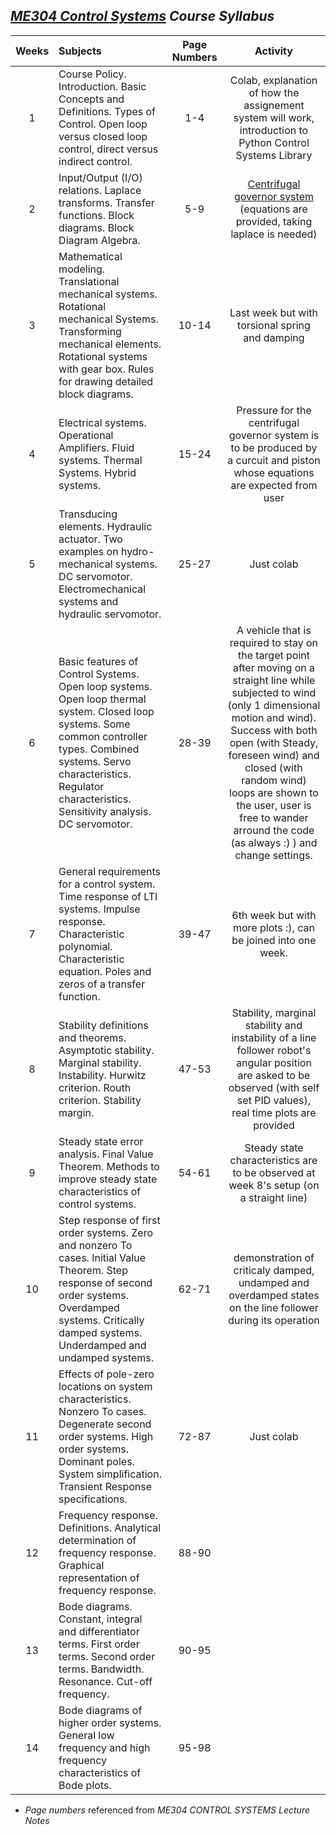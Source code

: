 ## _[ME304 Control Systems](https://catalog.metu.edu.tr/course.php?course_code=5690304) Course Syllabus_

| Weeks | Subjects | Page Numbers | Activity |
| :---: |:---------| :----------: | :-------:|
|   1   | Course Policy. Introduction. Basic Concepts and Definitions. Types of Control. Open loop versus closed loop control, direct versus indirect control.| 1-4 | Colab, explanation of how the assignement system will work, introduction to Python Control Systems Library  |
|   2   | Input/Output (I/O) relations. Laplace transforms. Transfer functions. Block diagrams. Block Diagram Algebra. | 5-9   |  [Centrifugal governor system](https://en.wikipedia.org/wiki/Centrifugal_governor) (equations are provided, taking laplace is needed)  |
|   3   | Mathematical modeling. Translational mechanical systems. Rotational mechanical Systems. Transforming mechanical elements. Rotational systems with gear box. Rules for drawing detailed block diagrams. | 10-14 |  Last week but with torsional spring and damping |
|   4   | Electrical systems. Operational Amplifiers. Fluid systems. Thermal Systems. Hybrid systems. | 15-24 | Pressure for the centrifugal governor system is to be produced by a curcuit and piston whose equations are expected from user |
|   5   | Transducing elements. Hydraulic actuator. Two examples on hydro-mechanical systems. DC servomotor. Electromechanical systems and hydraulic servomotor. | 25-27 |  Just colab  |
|   6   | Basic features of Control Systems. Open loop systems. Open loop thermal system. Closed loop systems. Some common controller types. Combined systems. Servo characteristics. Regulator characteristics. Sensitivity analysis. DC servomotor. | 28-39 | A vehicle that is required to stay on the target point after moving on a straight line while subjected to wind (only 1 dimensional motion and wind). Success with both open (with Steady, foreseen wind) and closed (with random wind) loops are shown to the user, user is free to wander arround the code (as always :) ) and change settings. |
|   7   | General requirements for a control system. Time response of LTI systems. Impulse response. Characteristic polynomial. Characteristic equation. Poles and zeros of a transfer function. | 39-47 |  6th week but with more plots :), can be joined into one week. |
|   8   | Stability definitions and theorems. Asymptotic stability. Marginal stability. Instability. Hurwitz criterion. Routh criterion. Stability margin. | 47-53 |  Stability, marginal stability and instability of a line follower robot's angular position are asked to be observed (with self set PID values), real time plots are provided |
|   9   | Steady state error analysis. Final Value Theorem. Methods to improve steady state characteristics of control systems. | 54-61|  Steady state characteristics are to be observed at week 8's setup (on a straight line)  |
|   10  | Step response of first order systems. Zero and nonzero To cases. Initial Value Theorem. Step response of second order systems. Overdamped systems. Critically damped systems. Underdamped and undamped systems. | 62-71 | demonstration of criticaly damped, undamped and overdamped states on the line follower during its operation |
|   11  | Effects of pole-zero locations on system characteristics. Nonzero To cases. Degenerate second order systems. High order systems. Dominant poles. System simplification. Transient Response specifications. | 72-87 |  Just colab  |
|   12  | Frequency response. Definitions. Analytical determination of frequency response. Graphical representation of frequency response. | 88-90 |  |
|   13  | Bode diagrams. Constant, integral and differentiator terms. First order terms. Second order terms. Bandwidth. Resonance. Cut-off frequency. | 90-95 |   |
|   14  | Bode diagrams of higher order systems. General low frequency and high frequency characteristics of Bode plots. | 95-98 |    |

  - _Page numbers_ referenced from _ME304 CONTROL SYSTEMS Lecture Notes_
